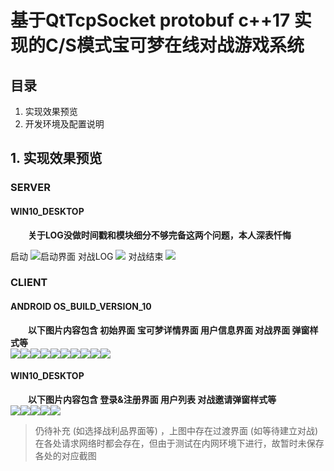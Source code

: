 # 基于QtTcpSocket protobuf c++17 实现的C/S模式宝可梦在线对战游戏系统
## 目录
1. 实现效果预览
2. 开发环境及配置说明
## 1. 实现效果预览
### SERVER
#### WIN10_DESKTOP
&emsp;&emsp;**关于LOG没做时间戳和模块细分不够完备这两个问题，本人深表忏悔**  

启动
![启动界面](https://img-blog.csdnimg.cn/20200811015804539.png?x-oss-process=image/watermark,type_ZmFuZ3poZW5naGVpdGk,shadow_10,text_aHR0cHM6Ly9ibG9nLmNzZG4ubmV0L3FxXzM1NTg3NDYz,size_16,color_FFFFFF,t_70)
对战LOG
![](https://img-blog.csdnimg.cn/20200811015830147.png?x-oss-process=image/watermark,type_ZmFuZ3poZW5naGVpdGk,shadow_10,text_aHR0cHM6Ly9ibG9nLmNzZG4ubmV0L3FxXzM1NTg3NDYz,size_16,color_FFFFFF,t_70)
对战结束
![](https://img-blog.csdnimg.cn/20200811015842240.png?x-oss-process=image/watermark,type_ZmFuZ3poZW5naGVpdGk,shadow_10,text_aHR0cHM6Ly9ibG9nLmNzZG4ubmV0L3FxXzM1NTg3NDYz,size_16,color_FFFFFF,t_70)
### CLIENT
#### ANDROID OS_BUILD_VERSION_10
&emsp;&emsp;**以下图片内容包含 初始界面 宝可梦详情界面 用户信息界面 对战界面 弹窗样式等**  
![](https://img-blog.csdnimg.cn/20200811021019843.png)![](https://img-blog.csdnimg.cn/20200811021041131.png)![](https://img-blog.csdnimg.cn/20200811021054227.png)![](https://img-blog.csdnimg.cn/20200811021107561.png)![](https://img-blog.csdnimg.cn/20200811021117194.png)![](https://img-blog.csdnimg.cn/20200811021128759.png)![](https://img-blog.csdnimg.cn/20200811021143340.png)![](https://img-blog.csdnimg.cn/20200811021155340.png)![](https://img-blog.csdnimg.cn/20200811021206831.png)![](https://img-blog.csdnimg.cn/20200811021220189.png)
#### WIN10_DESKTOP
&emsp;&emsp;**以下图片内容包含 登录&注册界面 用户列表 对战邀请弹窗样式等**  
![](https://img-blog.csdnimg.cn/20200811021324563.png?x-oss-process=image/watermark,type_ZmFuZ3poZW5naGVpdGk,shadow_10,text_aHR0cHM6Ly9ibG9nLmNzZG4ubmV0L3FxXzM1NTg3NDYz,size_16,color_FFFFFF,t_70)![](https://img-blog.csdnimg.cn/20200811021337433.png?x-oss-process=image/watermark,type_ZmFuZ3poZW5naGVpdGk,shadow_10,text_aHR0cHM6Ly9ibG9nLmNzZG4ubmV0L3FxXzM1NTg3NDYz,size_16,color_FFFFFF,t_70)![](https://img-blog.csdnimg.cn/20200811021353693.png?x-oss-process=image/watermark,type_ZmFuZ3poZW5naGVpdGk,shadow_10,text_aHR0cHM6Ly9ibG9nLmNzZG4ubmV0L3FxXzM1NTg3NDYz,size_16,color_FFFFFF,t_70)![](https://img-blog.csdnimg.cn/20200811021403180.png?x-oss-process=image/watermark,type_ZmFuZ3poZW5naGVpdGk,shadow_10,text_aHR0cHM6Ly9ibG9nLmNzZG4ubmV0L3FxXzM1NTg3NDYz,size_16,color_FFFFFF,t_70)![](https://img-blog.csdnimg.cn/20200811021421215.png?x-oss-process=image/watermark,type_ZmFuZ3poZW5naGVpdGk,shadow_10,text_aHR0cHM6Ly9ibG9nLmNzZG4ubmV0L3FxXzM1NTg3NDYz,size_16,color_FFFFFF,t_70)
>仍待补充 (如选择战利品界面等) ，上图中存在过渡界面 (如等待建立对战) 在各处请求网络时都会存在，但由于测试在内网环境下进行，故暂时未保存各处的对应截图